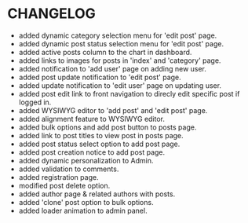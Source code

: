 # CHANGELOG

* added dynamic category selection menu for 'edit post' page.
* added dynamic post status selection menu for 'edit post' page.
* added active posts column to the chart in dashboard.
* added links to images for posts in 'index' and 'category' page.
* added notification to 'add user' page on adding new user.
* added post update notification to 'edit post' page.
* added update notification to 'edit user' page on updating user.
* added post edit link to front navigation to direcly edit specific post if logged in.
* added WYSIWYG editor to 'add post' and 'edit post' page.
* added alignment feature to WYSIWYG editor. 
* added bulk options and add post button to posts page.
* added link to post titles to view post in posts page.
* added post status select option to add post page.
* added post creation notice to add post page.
* added dynamic personalization to Admin.
* added validation to comments.
* added registration page.
* modified post delete option.
* added author page & related authors with posts.
* added 'clone' post option to bulk options.
* added loader animation to admin panel.